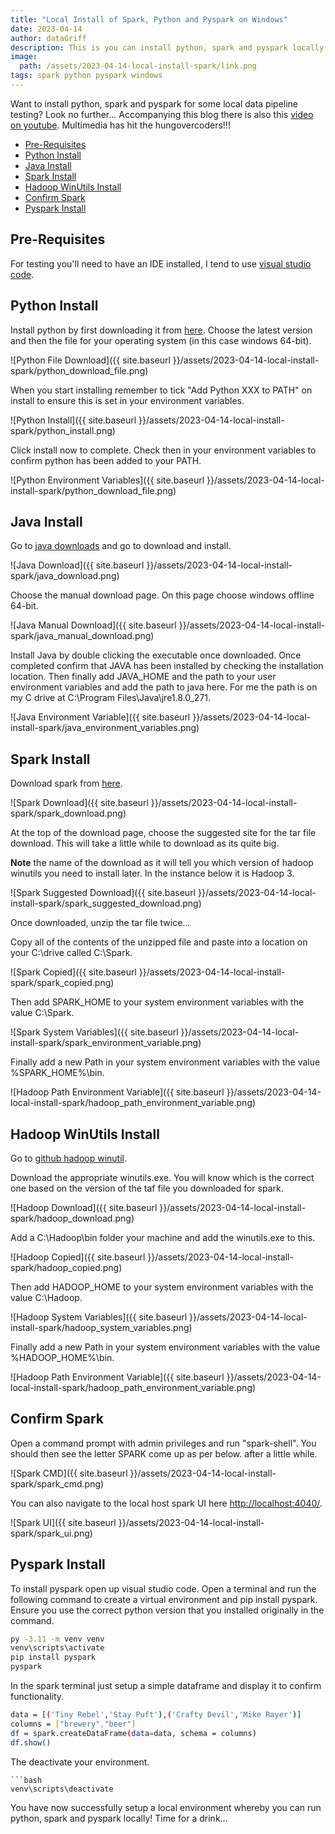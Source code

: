 ```yaml
---
title: "Local Install of Spark, Python and Pyspark on Windows"
date: 2023-04-14
author: dataGriff
description: This is you can install python, spark and pyspark locally on a windows machine.
image:
  path: /assets/2023-04-14-local-install-spark/link.png
tags: spark python pyspark windows
---
```


Want to install python, spark and pyspark for some local data pipeline testing? Look no further... Accompanying this blog there is also this [video on youtube](https://www.youtube.com/watch?v=QYTPpqPYaw0). Multimedia has hit the hungovercoders!!!

- [Pre-Requisites](#pre-requisites)
- [Python Install](#python-install)
- [Java Install](#java-install)
- [Spark Install](#spark-install)
- [Hadoop WinUtils Install](#hadoop-winutils-install)
- [Confirm Spark](#confirm-spark)
- [Pyspark Install](#pyspark-install)

## Pre-Requisites

For testing you'll need to have an IDE installed, I tend to use [visual studio code](https://code.visualstudio.com/).

## Python Install

Install python by first downloading it from [here](https://www.python.org/downloads/). Choose the latest version and then the file for your operating system (in this case windows 64-bit).

![Python File Download]({{ site.baseurl }}/assets/2023-04-14-local-install-spark/python_download_file.png)

When you start installing remember to tick "Add Python XXX to PATH" on install to ensure this is set in your environment variables.

![Python Install]({{ site.baseurl }}/assets/2023-04-14-local-install-spark/python_install.png)

Click install now to complete. Check then in your environment variables to confirm python has been added to your PATH.

![Python Environment Variables]({{ site.baseurl }}/assets/2023-04-14-local-install-spark/python_download_file.png)

## Java Install

Go to [java downloads](https://www.java.com/en/download/help/windows_manual_download.html) and go to download and install.

![Java Download]({{ site.baseurl }}/assets/2023-04-14-local-install-spark/java_download.png)

Choose the manual download page. On this page choose windows offline 64-bit.

![Java Manual Download]({{ site.baseurl }}/assets/2023-04-14-local-install-spark/java_manual_download.png)

Install Java by double clicking the executable once downloaded. Once completed confirm that JAVA has been installed by checking the installation location. Then finally add JAVA_HOME and the path to your user environment variables and add the path to java here. For me the path is on my C drive at C:\Program Files\Java\jre1.8.0_271.

![Java Environment Variable]({{ site.baseurl }}/assets/2023-04-14-local-install-spark/java_environment_variables.png)

## Spark Install

Download spark from [here](https://spark.apache.org/downloads.html).

![Spark Download]({{ site.baseurl }}/assets/2023-04-14-local-install-spark/spark_download.png)

At the top of the download page, choose the suggested site for the tar file download. This will take a little while to download as its quite big.

**Note** the name of the download as it will tell you which version of hadoop winutils you need to install later. In the instance below it is Hadoop 3.

![Spark Suggested Download]({{ site.baseurl }}/assets/2023-04-14-local-install-spark/spark_suggested_download.png)

Once downloaded, unzip the tar file twice...

Copy all of the contents of the unzipped file and paste into a location on your C:\drive called C:\Spark.

![Spark Copied]({{ site.baseurl }}/assets/2023-04-14-local-install-spark/spark_copied.png)

Then add SPARK_HOME to your system environment variables with the value C:\Spark.

![Spark System Variables]({{ site.baseurl }}/assets/2023-04-14-local-install-spark/spark_environment_variable.png)

Finally add a new Path in your system environment variables with the value %SPARK_HOME%\bin.

![Hadoop Path Environment Variable]({{ site.baseurl }}/assets/2023-04-14-local-install-spark/hadoop_path_environment_variable.png)

## Hadoop WinUtils Install

Go to [github hadoop winutil](https://github.com/cdarlint/winutils).

Download the appropriate winutils.exe. You will know which is the correct one based on the version of the taf file you downloaded for spark.

![Hadoop Download]({{ site.baseurl }}/assets/2023-04-14-local-install-spark/hadoop_download.png)

Add a C:\Hadoop\bin folder your machine and add the winutils.exe to this.

![Hadoop Copied]({{ site.baseurl }}/assets/2023-04-14-local-install-spark/hadoop_copied.png)

Then add HADOOP_HOME to your system environment variables with the value C:\Hadoop.

![Hadoop System Variables]({{ site.baseurl }}/assets/2023-04-14-local-install-spark/hadoop_system_variables.png)

Finally add a new Path in your system environment variables with the value %HADOOP_HOME%\bin.

![Hadoop Path Environment Variable]({{ site.baseurl }}/assets/2023-04-14-local-install-spark/hadoop_path_environment_variable.png)

## Confirm Spark

Open a command prompt with admin privileges and run "spark-shell". You should then see the letter SPARK come up as per below. after a little while.

![Spark CMD]({{ site.baseurl }}/assets/2023-04-14-local-install-spark/spark_cmd.png)

You can also navigate to the local host spark UI here [http://localhost:4040/](http://localhost:4040/).

![Spark UI]({{ site.baseurl }}/assets/2023-04-14-local-install-spark/spark_ui.png)

## Pyspark Install

To install pyspark open up visual studio code. Open a terminal and run the following command to create a virtual environment and pip install pyspark. Ensure you use the correct python version that you installed originally in the command.

```bash
py -3.11 -m venv venv
venv\scripts\activate
pip install pyspark
pyspark
```

In the spark terminal just setup a simple dataframe and display it to confirm functionality.

```bash
data = [('Tiny Rebel','Stay Puft'),('Crafty Devil','Mike Rayer')]
columns = ["brewery","beer"]
df = spark.createDataFrame(data=data, schema = columns)
df.show()
```

The deactivate your environment.

````
```bash
venv\scripts\deactivate
````

You have now successfully setup a local environment whereby you can run python, spark and pyspark locally! Time for a drink...
